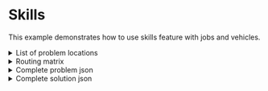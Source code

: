 # Skills

This example demonstrates how to use skills feature with jobs and vehicles.

<details>
    <summary>List of problem locations</summary><p>

```json
{{#include ../../../../examples/json-pragmatic/data/skills.basic.locations.json}}
```

</p></details>

<details>
    <summary>Routing matrix</summary><p>

```json
{{#include ../../../../examples/json-pragmatic/data/skills.basic.matrix.json}}
```

</p></details>


<details>
    <summary>Complete problem json</summary><p>

```json
{{#include ../../../../examples/json-pragmatic/data/skills.basic.problem.json}}
```

</p></details>

<details>
    <summary>Complete solution json</summary><p>

```json
{{#include ../../../../examples/json-pragmatic/data/skills.basic.solution.json}}
```

</p></details>
